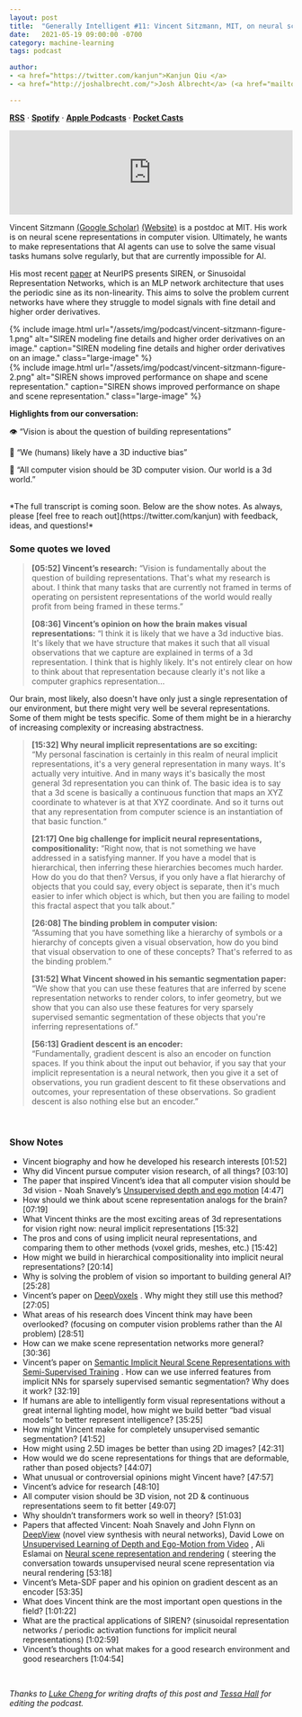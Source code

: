 ```yaml
---
layout: post
title:  "Generally Intelligent #11: Vincent Sitzmann, MIT, on neural scene representations for computer vision and more general AI"
date:   2021-05-19 09:00:00 -0700
category: machine-learning
tags: podcast 

author: 
- <a href="https://twitter.com/kanjun">Kanjun Qiu </a>
- <a href="http://joshalbrecht.com/">Josh Albrecht</a> (<a href="mailto:joshalbrecht@gmail.com">email</a>)

---
```


**[RSS](https://anchor.fm/s/42cab330/podcast/rss)** · **[Spotify](https://open.spotify.com/show/1hikWa5LWDQJwXtz5LoeVn)** · **[Apple Podcasts](https://podcasts.apple.com/us/podcast/generally-intelligent/id1544921720)** · **[Pocket Casts](https://pca.st/ewh266dr)** 

<iframe src="https://anchor.fm/untitled-ai/embed/episodes/Episode-11-Vincent-Sitzmann--MIT--on-neural-scene-representations-for-computer-vision-and-more-general-AI-e1185j8" width="100%" frameborder="0" scrolling="no"></iframe>

<br>

Vincent Sitzmann [(Google Scholar)](https://scholar.google.com/citations?user=X44QVV4AAAAJ&hl=en) [(Website)](https://vsitzmann.github.io/) is a postdoc at MIT. His work is on neural scene representations in computer vision.  Ultimately, he wants to make representations that AI agents can use to solve the same visual tasks humans solve regularly, but that are currently impossible for AI.  

His most recent [paper](https://arxiv.org/abs/2006.09661) at NeurIPS presents SIREN, or Sinusoidal Representation Networks, which is an MLP network architecture that uses the periodic sine as its non-linearity.  This aims to solve the problem current networks have where they struggle to model signals with fine detail and higher order derivatives. 

<div class="parent">
<div class="column" style="flex: 1.71">
{% include image.html 
url="/assets/img/podcast/vincent-sitzmann-figure-1.png" 
alt="SIREN modeling fine details and higher order derivatives on an image."
caption="SIREN modeling fine details and higher order derivatives on an image."
class="large-image"
%}
</div>
<div class="column" style="flex: 1.71">
{% include image.html 
url="/assets/img/podcast/vincent-sitzmann-figure-2.png" 
alt="SIREN shows improved performance on shape and scene representation."
caption="SIREN shows improved performance on shape and scene representation."
class="large-image"
%}
</div>
</div>

**Highlights from our conversation:**

👁 “Vision is about the question of building representations”

🧠 “We (humans) likely have a 3D inductive bias”

🤖 “All computer vision should be 3D computer vision.  Our world is a 3d world.”

<br>
*The full transcript is coming soon. Below are the show notes. As always, please [feel free to reach out](https://twitter.com/kanjun) with feedback, ideas, and questions!*
<!--more-->
<br />

### Some quotes we loved
> **[05:52] Vincent’s research:** 
“Vision is fundamentally about the question of building representations. That's what my research is about. I think that many tasks that are currently not framed in terms of operating on persistent representations of the world would really profit from being framed in these terms.”
> 
> **[08:36] Vincent’s opinion on how the brain makes visual representations:**
“I think it is likely that we have a 3d inductive bias. It's likely that we have structure that makes it such that all visual observations that we capture are explained in terms of a 3d representation.  I think that is highly likely.  It's not entirely clear on how to think about that representation because clearly it's not like a computer graphics representation…
> 
Our brain, most likely, also doesn't have only just a single representation of our environment, but there might very well be several representations. Some of them might be tests specific. Some of them might be in a hierarchy of increasing complexity or increasing abstractness. 
> 
> **[15:32] Why neural implicit representations are so exciting:**  
“My personal fascination is certainly in this realm of neural implicit representations, it's a very general representation in many ways. It's actually very intuitive. And in many ways it's basically the most general 3d representation you can think of. The basic idea is to say that a 3d scene is basically a continuous function that maps an XYZ coordinate to whatever is at that XYZ coordinate.  And so it turns out that any representation from computer science is an instantiation of that basic function.“
> 
> **[21:17] One big challenge for implicit neural representations, compositionality:** 
“Right now, that is not something we have addressed in a satisfying manner. If you have a model that is hierarchical, then inferring these hierarchies becomes much harder. How do you do that then? Versus, if you only have a flat hierarchy of objects that you could say, every object is separate, then it's much easier to infer which object is which, but then you are failing to model this fractal aspect that you talk about.”
> 
> **[26:08] The binding problem in computer vision:**  
“Assuming that you have something like a hierarchy of symbols or a hierarchy of concepts given a visual observation, how do you bind that visual observation to one of these concepts? That's referred to as the binding problem.”
> 
> **[31:52] What Vincent showed in his semantic segmentation paper:** 
“We show that you can use these features that are inferred by scene representation networks to render colors, to infer geometry, but we show that you can also use these features for very sparsely supervised semantic segmentation of these objects that you're inferring representations of.”
> 
> **[56:13] Gradient descent is an encoder:**  
“Fundamentally, gradient descent is also an encoder on function spaces. If you think about the input out behavior, if you say that your implicit representation is a neural network, then you give it a set of observations, you run gradient descent to fit these observations and outcomes, your representation of these observations. So gradient descent is also nothing else but an encoder.”

<br>

### Show Notes
* Vincent biography and how he developed his research interests [01:52] 
* Why did Vincent pursue computer vision research, of all things? [03:10] 
* The paper that inspired Vincent’s idea that all computer vision should be 3d vision - Noah Snavely’s  [Unsupervised depth and ego motion](https://arxiv.org/abs/1704.07813)  [4:47]
* How should we think about scene representation analogs for the brain? [07:19]
* What Vincent thinks are the most exciting areas of 3d representations for vision right now: neural implicit representations [15:32]
* The pros and cons of using implicit neural representations, and comparing them to other methods (voxel grids, meshes, etc.) [15:42]
* How might we build in hierarchical compositionality into implicit neural representations? [20:14]
* Why is solving the problem of vision so important to building general AI? [25:28]
* Vincent’s paper on  [DeepVoxels](https://vsitzmann.github.io/deepvoxels/) . Why might they still use this method? [27:05]
* What areas of his research does Vincent think may have been overlooked? (focusing on computer vision problems rather than the AI problem) [28:51]
* How can we make scene representation networks more general? [30:36]
* Vincent’s paper on  [Semantic Implicit Neural Scene Representations with Semi-Supervised Training](https://www.computationalimaging.org/publications/semantic-srn/) . How can we use inferred features from implicit NNs for sparsely supervised semantic segmentation? Why does it work? [32:19] 
* If humans are able to intelligently form visual representations without a great internal lighting model, how might we build better “bad visual models” to better represent intelligence? [35:25] 
* How might Vincent make for completely unsupervised semantic segmentation? [41:52] 
* How might using 2.5D images be better than using 2D images? [42:31] 
* How would we do scene representations for things that are deformable, rather than posed objects? [44:07]
* What unusual or controversial opinions might Vincent have? [47:57] 
* Vincent’s advice for research [48:10] 
* All computer vision should be 3D vision, not 2D & continuous representations seem to fit better [49:07] 
* Why shouldn’t transformers work so well in theory? [51:03] 
* Papers that affected Vincent: Noah Snavely and John Flynn on  [DeepView](https://augmentedperception.github.io/deepview/)  (novel view synthesis with neural networks), David Lowe on  [Unsupervised Learning of Depth and Ego-Motion from Video](https://arxiv.org/abs/1704.07813) , Ali Eslamai on  [Neural scene representation and rendering](https://science.sciencemag.org/content/360/6394/1204.editor-summary)  ( steering the conversation towards unsupervised neural scene representation via neural rendering [53:18] 
* Vincent’s Meta-SDF paper and his opinion on gradient descent as an encoder [53:35]
* What does Vincent think are the most important open questions in the field? [1:01:22] 
* What are the practical applications of SIREN? (sinusoidal representation networks / periodic activation functions for implicit neural representations) [1:02:59] 
* Vincent’s thoughts on what makes for a good research environment and good researchers [1:04:54] 

<br>

*Thanks to <a href="https://twitter.com/lukelivesfree">Luke Cheng </a> for writing drafts of this post and <a href="https://www.linkedin.com/in/tessajhall/">Tessa Hall</a> for editing the podcast.*
